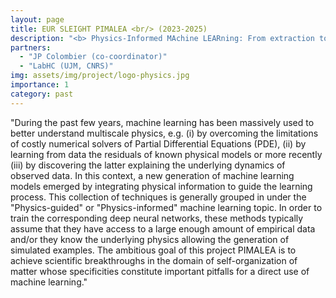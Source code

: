 ```yaml
---
layout: page
title: EUR SLEIGHT PIMALEA <br/> (2023-2025)
description: "<b> Physics-Informed MAchine LEARning: From extraction to transfer of knowledge in surface engineering </b> "
partners:
  - "JP Colombier (co-coordinator)"
  - "LabHC (UJM, CNRS)"
img: assets/img/project/logo-physics.jpg
importance: 1
category: past
---
```


"During the past few years, machine learning has been massively used to better understand multiscale
physics, e.g. (i) by overcoming the limitations of costly numerical solvers of Partial Differential Equations 
(PDE), (ii) by learning from data the residuals of known physical models or more recently (iii) by discovering
the latter explaining the underlying dynamics of observed data. In this context, a new generation
of machine learning models emerged by integrating physical information to guide the learning process.
This collection of techniques is generally grouped in under the "Physics-guided" or "Physics-informed"
machine learning topic. In order to train the corresponding deep neural networks, these methods typically
assume that they have access to a large enough amount of empirical data and/or they know the
underlying physics allowing the generation of simulated examples. The ambitious goal of this project
PIMALEA is to achieve scientific breakthroughs in the domain of self-organization of matter whose
specificities constitute important pitfalls for a direct use of machine learning."
